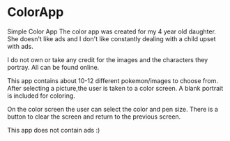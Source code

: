 # ColorApp
Simple Color App
The color app was created for my 4 year old daughter. She doesn't like ads and I don't like constantly dealing with a child upset with ads.

I do not own or take any credit for the images and the characters they portray. All can be found online.

This app contains about 10-12 different pokemon/images to choose from. After selecting a picture,the user is taken to a color screen. A blank portrait is included for coloring.

On the color screen the user can select the color and pen size. There is a button to clear the screen and return to the previous screen.

This app does not contain ads :)
